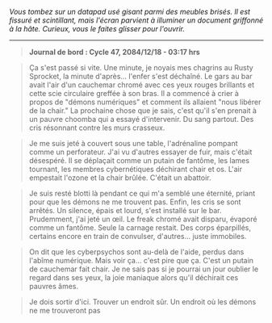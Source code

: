 _Vous tombez sur un datapad usé gisant parmi des meubles brisés. Il est fissuré et scintillant, mais l'écran parvient à illuminer un document griffonné à la hâte. Curieux, vous le faites glisser pour l'ouvrir._

---

> **Journal de bord : Cycle 47, 2084/12/18 - 03:17 hrs**

> Ça s'est passé si vite. Une minute, je noyais mes chagrins au Rusty Sprocket, la minute d'après… l'enfer s'est déchaîné. Le gars au bar avait l'air d'un cauchemar chromé avec ces yeux rouges brillants et cette scie circulaire greffée à son bras. Il a commencé à crier à propos de "démons numériques" et comment ils allaient "nous libérer de la chair." La prochaine chose que je sais, c'est qu'il s'en prenait à un pauvre choomba qui a essayé d'intervenir. Du sang partout. Des cris résonnant contre les murs crasseux.

> Je me suis jeté à couvert sous une table, l'adrénaline pompant comme un perforateur. J'ai vu d'autres essayer de fuir, mais c'était désespéré. Il se déplaçait comme un putain de fantôme, les lames tournant, les membres cybernétiques déchirant chair et os. L'air empestait l'ozone et la chair brûlée. C'était un abattoir.

> Je suis resté blotti là pendant ce qui m'a semblé une éternité, priant pour que les démons ne me trouvent pas. Enfin, les cris se sont arrêtés. Un silence, épais et lourd, s'est installé sur le bar. Prudemment, j'ai jeté un œil. Le freak chromé avait disparu, évaporé comme un fantôme. Seule la carnage restait. Des corps éparpillés, certains encore en train de convulser, d'autres… juste immobiles.

> On dit que les cyberpsychos sont au-delà de l'aide, perdus dans l'abîme numérique. Mais voir ça… c'est pire que ça. C'est un putain de cauchemar fait chair. Je ne sais pas si je pourrai un jour oublier le regard dans ses yeux, la joie maniaque alors qu'il déchirait ces pauvres âmes.

> Je dois sortir d'ici. Trouver un endroit sûr. Un endroit où les démons ne me trouveront pas
